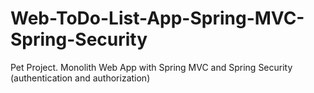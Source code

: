 # Web-ToDo-List-App-Spring-MVC-Spring-Security
Pet Project. Monolith Web App with Spring MVC and Spring Security (authentication and authorization) 

